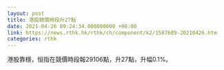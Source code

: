 ```yaml
---
layout: post
title: 港股競價時段升27點
date: 2021-04-26 09:24:34.000000000 +08:00
link: https://news.rthk.hk/rthk/ch/component/k2/1587689-20210426.htm
categories: rthk
---
```


港股靠穩，恒指在競價時段報29106點，升27點，升幅0.1%。
